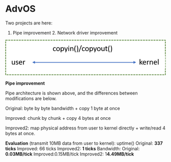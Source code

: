 # AdvOS
Two projects are here:
1. Pipe improvement 2. Network driver improvement  

![image](https://github.com/suweiyang0106/AdvOS/blob/main/pipecopyinout.png)  

**Pipe improvement**  

Pipe architecture is shown above, and the differences between modifications are below.  

Original: byte by byte bandwidth + copy 1 byte at once  

Improved: chunk by chunk + copy 4 bytes at once  

Improved2: map physical address from user to kernel directly + write/read 4 bytes at once.  

**Evaluation** (transmit 10MB data from user to kernel):
uptime()
Original: **337 ticks**
Improved: 66 ticks
Improved2: **1 ticks**
Bandwidth:
Original: **0.03MB/tick**
Improved:0.15MB/tick
Improved2: 1**4.49MB/tick**

